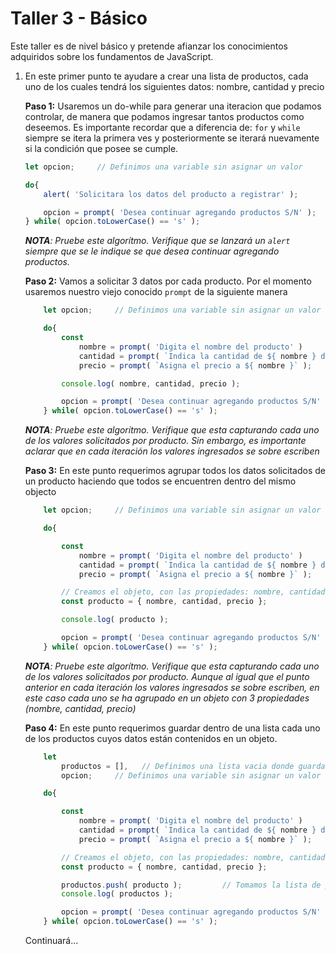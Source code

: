 # Taller 3 - Básico

Este taller es de nivel básico y pretende afianzar los conocimientos adquiridos sobre los fundamentos de JavaScript.

1. En este primer punto te ayudare a crear una lista de productos, cada uno de los cuales tendrá los siguientes datos: nombre, cantidad y precio

    **Paso 1:** Usaremos un do-while para generar una iteracion que podamos controlar, de manera que podamos ingresar tantos productos como deseemos. Es importante recordar que a diferencia de: `for` y `while` siempre se itera la primera ves y posteriormente se iterará nuevamente si la condición que posee se cumple.

    ```JavaScript
    let opcion;     // Definimos una variable sin asignar un valor

    do{
        alert( 'Solicitara los datos del producto a registrar' );

        opcion = prompt( 'Desea continuar agregando productos S/N' );
    } while( opcion.toLowerCase() == 's' );
    ```

    ***NOTA**: Pruebe este algorítmo. Verifique que se lanzará un `alert` siempre que se le indique se que desea continuar agregando productos.*

    **Paso 2:** Vamos a solicitar 3 datos por cada producto. Por el momento usaremos nuestro viejo conocido `prompt` de la siguiente manera

    ```JavaScript
        let opcion;     // Definimos una variable sin asignar un valor

        do{
            const 
                nombre = prompt( 'Digita el nombre del producto' )
                cantidad = prompt( `Indica la cantidad de ${ nombre } disponibles` ),
                precio = prompt( `Asigna el precio a ${ nombre }` );

            console.log( nombre, cantidad, precio );

            opcion = prompt( 'Desea continuar agregando productos S/N' );
        } while( opcion.toLowerCase() == 's' );
    ```

    ***NOTA**: Pruebe este algorítmo. Verifique que esta capturando cada uno de los valores solicitados por producto. Sin embargo, es importante aclarar que en cada iteración los valores ingresados se sobre escriben*

    **Paso 3:** En este punto requerimos agrupar todos los datos solicitados de un producto haciendo que todos se encuentren dentro del mismo objecto

    ```JavaScript
        let opcion;     // Definimos una variable sin asignar un valor

        do{

            const 
                nombre = prompt( 'Digita el nombre del producto' )
                cantidad = prompt( `Indica la cantidad de ${ nombre } disponibles` ),
                precio = prompt( `Asigna el precio a ${ nombre }` );

            // Creamos el objeto, con las propiedades: nombre, cantidad y precio, pasando directamente de cada prompt los datos a dicho objecto explicito
            const producto = { nombre, cantidad, precio };

            console.log( producto );

            opcion = prompt( 'Desea continuar agregando productos S/N' );
        } while( opcion.toLowerCase() == 's' );
    ```

    ***NOTA**: Pruebe este algorítmo. Verifique que esta capturando cada uno de los valores solicitados por producto. Aunque al igual que el punto anterior en cada iteración los valores ingresados se sobre escriben, en este caso cada uno se ha agrupado en un objeto con 3 propiedades (nombre, cantidad, precio)*

    **Paso 4:** En este punto requerimos guardar dentro de una lista cada uno de los productos cuyos datos están contenidos en un objeto.

    ```JavaScript
        let 
            productos = [],   // Definimos una lista vacia donde guardarmos todos los productos
            opcion;     // Definimos una variable sin asignar un valor

        do{

            const 
                nombre = prompt( 'Digita el nombre del producto' )
                cantidad = prompt( `Indica la cantidad de ${ nombre } disponibles` ),
                precio = prompt( `Asigna el precio a ${ nombre }` );

            // Creamos el objeto, con las propiedades: nombre, cantidad y precio, pasando directamente de cada prompt los datos a dicho objecto explicito
            const producto = { nombre, cantidad, precio };

            productos.push( producto );         // Tomamos la lista de productos que hemos inicializado vacia y le insertamos cada uno de los productos
            console.log( productos );

            opcion = prompt( 'Desea continuar agregando productos S/N' );
        } while( opcion.toLowerCase() == 's' );
    ```

    Continuará...